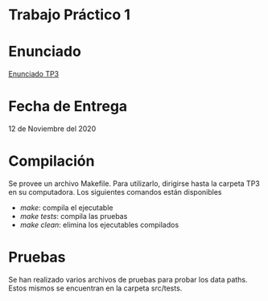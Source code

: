 # Trabajo Práctico 1

# Enunciado

[Enunciado TP3](https://campus.fi.uba.ar/pluginfile.php/417235/mod_resource/content/1/tp3-q2-2020.pdf)

# Fecha de Entrega

12 de Noviembre del 2020

# Compilación

Se provee un archivo Makefile. Para utilizarlo, dirigirse hasta la carpeta TP3 en su computadora. Los siguientes comandos están disponibles

* _make_: compila el ejecutable
* _make tests_: compila las pruebas
* _make clean_: elimina los ejecutables compilados

# Pruebas

Se han realizado varios archivos de pruebas para probar los data paths. Estos mismos se encuentran en la carpeta src/tests. 